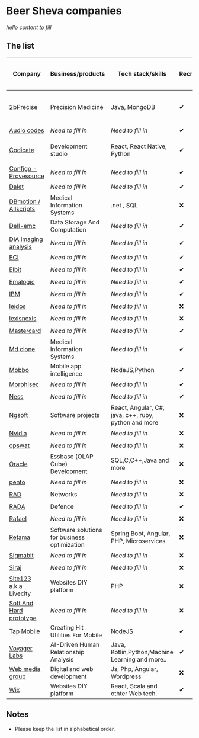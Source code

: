 # Beer Sheva companies


*hello content to fill*

## The list

Company                                                                   | Business/products                              | Tech stack/skills                              | Recruiting  | Job page & other links
-------------------------------------------------                         | -----------------------------                  | ----------------------------                   | ------------| ----------------------
[2bPrecise](https://2bprecisehealth.com/)                                 |  Precision Medicine                            | Java, MongoDB                                  | ✔           | :keyboard: [Jobs](https://2bprecisehealth.com/join-the-team/) , [Linkedin jobs](https://www.linkedin.com/jobs/search/?currentJobId=2209212831&keywords=allscripts&originalSubdomain=il)
[Audio codes](https://www.audiocodes.com/)                                | *Need to fill in*                              | *Need to fill in*                              | ✔           | :keyboard: [Jobs](https://www.audiocodes.com/careers/positions?countryGroup=Israel)
[Codicate](https://www.codicate.com/)                                     | Development studio                             | React, React Native, Python                    | ✔           | :keyboard: [Jobs](https://www.negevjobs.co.il/find/index/e/2990) , [Careers](https://www.drushim.co.il/%D7%93%D7%A8%D7%95%D7%A9%D7%99%D7%9D-3299144-codicate) 
[Configo - Provesource](https://provesrc.com)                             | *Need to fill in*                              | *Need to fill in*                              | ✔           | :keyboard: [Jobs](https://provesrc.com/career/)
[Dalet](https://www.dalet.com/)                                           | *Need to fill in*                              | *Need to fill in*                              | ✔           | :keyboard: [Jobs](https://jobs.dalet.com/)
[DBmotion / Allscripts](https://www.allscripts.com/solution/dbmotion/)    | Medical Information Systems                    | .net , SQL                                     | ❌           |
[Dell-emc](https://www.delltechnologies.com/)                             | Data Storage And Computation                   | *Need to fill in*                              | ✔           | :keyboard: [Jobs](https://jobs.dell.com/search-jobs/Beersheba%2C%20Israel/375/4/294640-294952-295530/31x25181/34x7913/50/2)
[DIA imaging analysis](https://www.dia-analysis.com/)                     | *Need to fill in*                              | *Need to fill in*                              | ✔           | :keyboard: [Jobs](https://www.dia-analysis.com/careers)
[ECI](https://www.ecitele.com/)                                           | *Need to fill in*                              | *Need to fill in*                              | ✔           | :keyboard: [Jobs](https://career.ecitele.com/Careers/)
[Elbit](https://elbitsystems.com/)                                        | *Need to fill in*                              | *Need to fill in*                              | ✔           | :keyboard: [Jobs](https://elbitsystemscareer.com/index.php?option=com_hunter&view=searchresults&hunter-search-regions[0]=7&hunter-search-btn=%D7%97%D7%A4%D7%A9/%D7%99&Itemid=205&lang=%D7%A2%D7%91)
[Emalogic](http://www.emalogic.com/)                                      | *Need to fill in*                              | *Need to fill in*                              | ✔           | :keyboard: [Jobs](https://www.linkedin.com/jobs/view/2209419814/?refId=2521931271603818847822&trackingId=HdMybtxeQINtc8T9zSdMLg%3D%3D)
[IBM](https://www.research.ibm.com/haifa/ccoe/index.shtml)                | *Need to fill in*                              | *Need to fill in*                              | ✔           | :keyboard: [Jobs](https://www.research.ibm.com/haifa/ccoe/cyber.shtml)
[leidos](https://www.leidos.com/)                                         | *Need to fill in*                              | *Need to fill in*                              | ❌           | :keyboard:
[lexisnexis](https://www.lexisnexis.com/en-us/gateway.page)               | *Need to fill in*                              | *Need to fill in*                              | ❌           | :keyboard:
[Mastercard](https://www.mastercard.co.il/)                               | *Need to fill in*                              | *Need to fill in*                              | ✔           | :keyboard: [Jobs](https://mastercard.jobs/jobs/?location=Be%27er+Sheva)
[Md clone](https://www.mdclone.com/)                                      | Medical Information Systems                    | *Need to fill in*                              | ✔           | :keyboard: [Jobs](https://www.mdclone.com/careers)
[Mobbo](https://www.mobbo.com/)                                           | Mobile app intelligence                        | NodeJS,Python                                  | ✔           | :keyboard: [Jobs](https://www.negevjobs.co.il/find/index/e/940)
[Morphisec](https://www.morphisec.com/)                                   | *Need to fill in*                              | *Need to fill in*                              | ✔           | :keyboard: [Jobs](https://www.morphisec.com/careers)
[Ness](https://www.ness-tech.co.il/)                                      | *Need to fill in*                              | *Need to fill in*                              | ✔           | :keyboard: [Jobs](https://www.ness-tech.co.il/careers/recruit)
[Ngsoft](https://www.ngsoft.com/)                                         | Software projects                              | React, Angular, C#, java, c++, ruby, python and more | ❌           | :keyboard: [Jobs](https://www.ngsoft.com/who-we-are/careers)
[Nvidia](site)                                                            | *Need to fill in*                              | *Need to fill in*                              | ❌           | :keyboard: [Jobs]()
[opswat](site)                                                            | *Need to fill in*                              | *Need to fill in*                              | ❌           | :keyboard: [Jobs]()
[Oracle](https://www.oracle.com/)                                         | Essbase (OLAP Cube) Development                | SQL,C,C++,Java and more                        | ❌           | :keyboard: [Jobs](https://www.oracle.com/corporate/careers/)
[pento](site)                                                             | *Need to fill in*                              | *Need to fill in*                              | ❌           | :keyboard: [Jobs]()
[RAD](https://www.rad.com/)                                               | Networks                                       | *Need to fill in*                              | ❌           | :keyboard: [Jobs]()
[RADA](https://www.rada.com/)                                             | Defence                                        | *Need to fill in*                              | ✔           | :keyboard: [Jobs](https://www.comeet.com/jobs/rada/73.009)
[Rafael](site)                                                            | *Need to fill in*                              | *Need to fill in*                              | ❌           | :keyboard: [Jobs]()
[Retama](site)                                                            | Software solutions for business optimization   | Spring Boot, Angular, PHP, Microservices       | ❌           |
[Sigmabit](site)                                                          | *Need to fill in*                              | *Need to fill in*                              | ❌           | :keyboard: [Jobs]()
[Siraj](site)                                                             | *Need to fill in*                              | *Need to fill in*                              | ❌           | :keyboard: [Jobs]()
[Site123](https://site123.com) a.k.a Livecity                             | Websites DIY platform                          | PHP                                            | ❌           | :keyboard: [Jobs]()
[Soft And Hard prototype](site)                                           | *Need to fill in*                              | *Need to fill in*                              | ❌           | :keyboard: [Jobs]()
[Tap Mobile](https://tap.pm)                                              | Creating Hit Utilities For Mobile              | NodeJS                                         | ✔           | :keyboard: [Jobs](https://tap.pm/jobs/)
[Voyager Labs](https://voyagerlabs.co/)                                   | AI-Driven Human Relationship Analysis          | Java, Kotlin,Python,Machine Learning and more..| ✔           | :keyboard: [Jobs](https://voyagerlabs.co/careers/co/southern-israel/all/)
[Web media group](https://wmg.co.il/)                                     | Digital and web development                    | Js, Php, Angular, Wordpress                    | ❌           | :keyboard: [Jobs](https://wmg.co.il/%d7%93%d7%a8%d7%95%d7%a9%d7%99%d7%9d/)
[Wix](https://www.wix.com/)                                               | Websites DIY platform                          | React, Scala and othter Web tech.              | ✔           | :keyboard: [Jobs](https://www.wix.com/jobs/locations/beer-sheva)



## Notes
* Please keep the list in alphabetical order.
